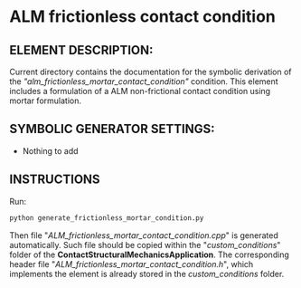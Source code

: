 # ALM frictionless contact condition

## ELEMENT DESCRIPTION:
Current directory contains the documentation for the symbolic derivation of the _"alm_frictionless_mortar_contact_condition"_ condition. This element includes a formulation of a ALM non-frictional contact condition using mortar formulation.

## SYMBOLIC GENERATOR SETTINGS:
* Nothing to add

## INSTRUCTIONS
Run:
~~~py
python generate_frictionless_mortar_condition.py
~~~
Then  file "_ALM_frictionless_mortar_contact_condition.cpp_" is generated automatically. Such file should be copied within the "_custom_conditions_" folder of the
**ContactStructuralMechanicsApplication**. The corresponding header file "_ALM_frictionless_mortar_contact_condition.h_", which implements the element is already stored in the _custom_conditions_ folder.
